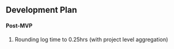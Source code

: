 ## Development Plan

#### Post-MVP

1. Rounding log time to 0.25hrs (with project level aggregation)
